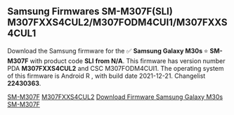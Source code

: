<h2>Samsung Firmwares SM-M307F(SLI) M307FXXS4CUL2/M307FODM4CUI1/M307FXXS4CUL1</h2>
Download the Samsung firmware for the ✅ <strong>Samsung Galaxy M30s </strong> ⭐ <strong>SM-M307F</strong> with product code <strong>SLI</strong> <strong> from N/A</strong>. This firmware has version number PDA <strong>M307FXXS4CUL2</strong> and CSC M307FODM4CUI1. The operating system of this firmware is Android R , with build date 2021-12-21. Changelist <strong>22430363</strong>.

[SM-M307F](https://samfirm.shop/samsung/model/SM-M307F)
[M307FXXS4CUL2](https://samfirm.shop/samsung/pda/M307FXXS4CUL2)
[Download Firmware Samsung Galaxy M30s SM-M307F](https://samfirm.shop/samsung/firmware/483922)

